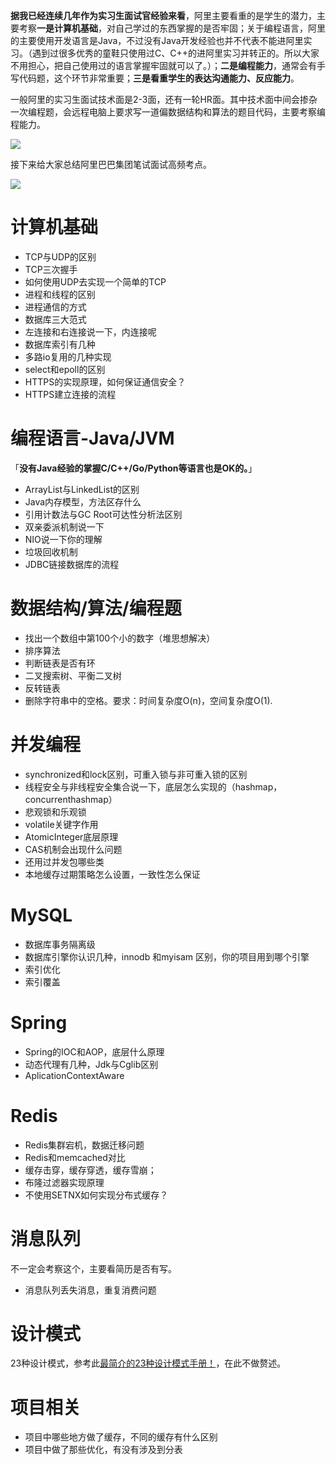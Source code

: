 **据我已经连续几年作为实习生面试官经验来看**，阿里主要看重的是学生的潜力，主要考察**一是计算机基础**，对自己学过的东西掌握的是否牢固；关于编程语言，阿里的主要使用开发语言是Java，不过没有Java开发经验也并不代表不能进阿里实习。（遇到过很多优秀的童鞋只使用过C、C++的进阿里实习并转正的。所以大家不用担心，把自己使用过的语言掌握牢固就可以了。）；**二是编程能力**，通常会有手写代码题，这个环节非常重要；**三是看重学生的表达沟通能力、反应能力**。

一般阿里的实习生面试技术面是2-3面，还有一轮HR面。其中技术面中间会掺杂一次编程题，会远程电脑上要求写一道偏数据结构和算法的题目代码，主要考察编程能力。

![](https://cdn.nlark.com/yuque/0/2022/jpeg/640636/1645798210889-5e648fc6-928c-436f-966a-e9ce24ad03f3.jpeg)

接下来给大家总结阿里巴巴集团笔试面试高频考点。

![](https://cdn.nlark.com/yuque/0/2022/jpeg/640636/1645798621758-c2e8b339-d250-406c-8eb8-c327c398e8ef.jpeg)

# 计算机基础

- TCP与UDP的区别
- TCP三次握手
- 如何使用UDP去实现一个简单的TCP
- 进程和线程的区别
- 进程通信的方式
- 数据库三大范式
- 左连接和右连接说一下，内连接呢
- 数据库索引有几种
- 多路io复用的几种实现
- select和epoll的区别
- HTTPS的实现原理，如何保证通信安全？
- HTTPS建立连接的流程

# 编程语言-Java/JVM

「**没有Java经验的掌握C/C++/Go/Python等语言也是OK的。**」

- ArrayList与LinkedList的区别
- Java内存模型，方法区存什么
- 引用计数法与GC Root可达性分析法区别
- 双亲委派机制说一下
- NIO说一下你的理解
- 垃圾回收机制
- JDBC链接数据库的流程

# 数据结构/算法/编程题

- 找出一个数组中第100个小的数字（堆思想解决）
- 排序算法
- 判断链表是否有环
- 二叉搜索树、平衡二叉树
- 反转链表
- 删除字符串中的空格。要求：时间复杂度O(n)，空间复杂度O(1).

# 并发编程

- synchronized和lock区别，可重入锁与非可重入锁的区别
- 线程安全与非线程安全集合说一下，底层怎么实现的（hashmap，concurrenthashmap）
- 悲观锁和乐观锁
- volatile关键字作用
- AtomicInteger底层原理
- CAS机制会出现什么问题
- 还用过并发包哪些类
- 本地缓存过期策略怎么设置，一致性怎么保证

# MySQL

- 数据库事务隔离级
- 数据库引擎你认识几种，innodb 和myisam 区别，你的项目用到哪个引擎
- 索引优化
- 索引覆盖

# Spring

- Spring的IOC和AOP，底层什么原理
- 动态代理有几种，Jdk与Cglib区别
- AplicationContextAware

# Redis

- Redis集群宕机，数据迁移问题
- Redis和memcached对比
- 缓存击穿，缓存穿透，缓存雪崩；
- 布隆过滤器实现原理
- 不使用SETNX如何实现分布式缓存？

# 消息队列

不一定会考察这个，主要看简历是否有写。

- 消息队列丢失消息，重复消费问题

# 设计模式

23种设计模式，参考此[最简介的23种设计模式手册！](https://www.nowcoder.com/discuss/841576)，在此不做赘述。

# 项目相关

- 项目中哪些地方做了缓存，不同的缓存有什么区别
- 项目中做了那些优化，有没有涉及到分表
